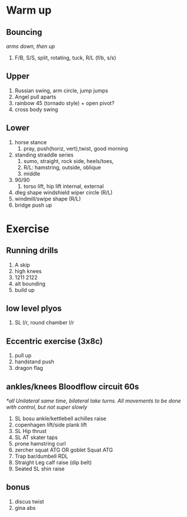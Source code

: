 # Warm up
## Bouncing 
*arms down, then up*
1. F/B, S/S, split, rotating, tuck, R/L (f/b, s/s)

## Upper
1. Russian swing, arm circle, jump jumps
1. Angel pull aparts
1. rainbow 45 (tornado style) + open pivot?
1. cross body swing

## Lower    
1. horse stance
    1. pray, push(horiz, vert),twist, good morning
1. standing straddle series
    1. sumo, straight, rock side, heels/toes,
    1. R/L: hamstring, outside, oblique
    1. middle
1. 90/90
    1. torso lift, hip lift internal, external
1. dleg shape windshield wiper circle (R/L)
1. windmill/swipe shape (R/L)
1. bridge push up

# Exercise
## Running drills
1. A skip
1. high knees
1. 1211 2122
1. alt bounding
1. build up

## low level plyos
1. SL l/r, round chamber l/r

## Eccentric exercise (3x8c)
1. pull up
1. handstand push
1. dragon flag

## ankles/knees Bloodflow circuit 60s
*\*all Unilateral same time, bilateral take turns.  All movements to be done with control, but not super slowly*

1. SL bosu ankle/kettlebell achilles raise 
1. copenhagen lift/side plank lift
1. SL Hip thrust
1. SL AT skater taps
1. prone hamstring curl 
1. zercher squat ATG OR goblet Squat ATG
1. Trap bar/dumbell RDL 
3. Straight Leg calf raise (dip belt)
1. Seated SL shin raise

## bonus
1. discus twist
1. gina abs
<!-- 1. scissor
1. hurdle walk overs, arms up
1. backwards hurdle walk overs, arms up
1. lateral hurdle walk overs, arms up -->